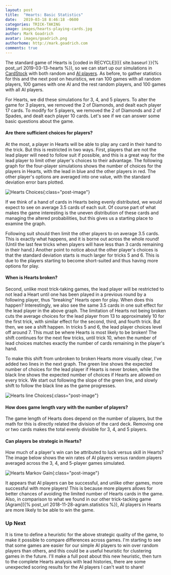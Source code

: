 ```yaml
---
layout: post
title:  "Hearts: Basic Statistics"
date:   2019-03-18 8:46:18 -0600
categories: TRICK-TAKING
image: images/hearts-playing-cards.jpg
author: Mark Goadrich
avatar: images/goadrich.png
authorhome: http://mark.goadrich.com
comments: true
---
```


The standard game of Hearts is [coded in RECYCLE]({{ site.baseurl }}{% post_url 2019-03-13-hearts %}), so
we can start up our simulations in [CardStock](http://github.com/mgoadric/cardstock) with both random and 
[AI 
players](https://cardstock.readthedocs.io/en/latest/aiplayers/pipmc.html). 
As before, to gather statistics for this and the next post on heuristics, we ran 100 games with all random players, 100 games with 
one AI and the rest random players, and 100 games with all AI players. 

For Hearts, we did these 
simulations for
3, 4, and 5 players. To alter the game for 3 players, we removed the 2 of Diamonds, and 
dealt each player 17 cards. To modify for 5 players, we removed the 2 of Diamonds and 2 of Spades, 
and dealt each player 10 cards. Let's see if we can
answer some basic questions about the game.

#### Are there sufficient choices for players?

At the most, a player in Hearts will be able to play any card in their hand to the trick. But 
this is restricted in two ways. First, players that are not the lead player will need to 
follow suit if possible, and this is a great way for the lead player to limit other player's 
choices to their advantage. The following graph for the
four-player simulations shows the number of choices for the 
players in Hearts, with the lead in blue and the other players in red. The other player's 
options are averaged into one value, with the standard deviation error bars plotted.  

![Hearts Choices]({{site.url}}{{site.baseurl}}/images/hearts/choices.png){:class="post-image"}

If we think of a hand of cards in Hearts being evenly distributed, we would expect to see on 
average 3.5 cards of each suit. Of course part of what makes the game interesting is
the uneven distribution of these cards and managing the altered probabilities, but this
gives us a starting place to examine the graph. 

Following suit should then limit the other players to on average
3.5 cards. This is exactly what happens, and it is borne out across the whole round! (Until the last few 
tricks when players will have less than 3 cards remaining in their hand.)  Another point to 
notice about the other player's choices is that the standard deviation starts is much larger
for tricks 5 and 6. This is due to the players starting to become short-suited and thus having
more options for play.

#### When is Hearts broken?

Second, unlike most trick-taking games, the lead player
will be restricted to not lead a Heart until one has been played in a previous 
round by a following player, thus "breaking" Hearts open for play. When does
this happen? Interestingly, we also see the same 3.5 cards in one suit effect for the lead player in 
the above graph. 
The limitation of Hearts not being broken
cuts the average choices for the lead player from 13 to approximately 10 for the 
first trick, with similar effect for the second, third, and fourth trick. 
But then, we see a shift happen. In tricks 5 and 6, the 
lead player choices level off around 7. This must be where Hearts is most likely to be broken!
The shift continues for the next few tricks, until trick 10, when the number of 
lead choices matches exactly the number of cards remaining in the player's hand.

To make this shift from unbroken to broken Hearts more visually clear, I've added two lines in the next 
graph. The green line shows the expected number of choices for the lead player if Hearts 
is never broken, while the black line shows the expected number of choices if Hearts 
are allowed on every trick. We start out following the slope of the green line, and slowly 
shift to follow the black line as the game progresses.

![Hearts line Choices]({{site.url}}{{site.baseurl}}/images/hearts/choices-lines.png){:class="post-image"}

#### How does game length vary with the number of players?

The game length of Hearts does depend on the number of players, 
but the math for this is directly related the division of the card deck. Removing 
one or two cards makes the total evenly divisible for 3, 4, and 5 players.

#### Can players be strategic in Hearts?  

How much of a player's win can be attributed to luck versus skill in Hearts? 
The image below shows the win rates of AI players versus random players averaged across the 
3, 4, and 5-player games simulated.

![Hearts Markov Gain]({{site.url}}{{site.baseurl}}/images/hearts/winprob.png){:class="post-image"}

It appears that AI players can be successful, and unlike other games, 
more successful with more players! This is because more players allows for better chances
of avoiding the limited number of Hearts cards in the game. Also, in comparison to what
we found in our other trick-tacking game [Agram]({% post_url 2018-11-28-agram.statistics %}), 
AI players in Hearts are more likely to be able to win the game. 

### Up Next

It is time to define a heuristic for the above strategic quality of the game, to make it possible 
to compare differences across games. I'm starting to see that some games are easier for
our simple AI players to win over random players than others, and this could be a useful
heuristic for clustering games in the future. I'll make a full post about this new heuristic,
then turn to the complete Hearts analysis with lead histories, there are some unexpected
scoring results for the AI players I can't wait to share!